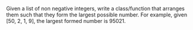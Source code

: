 Given a list of non negative integers, write a class/function that arranges them such that they form the largest possible number. For example, given [50, 2, 1, 9], the largest formed number is 95021.